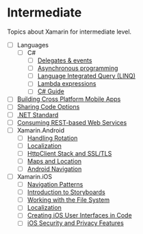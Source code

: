 # Intermediate

Topics about Xamarin for intermediate level.

- [ ] Languages
  - [ ] C#
    - [ ] [Delegates & events](https://docs.microsoft.com/en-us/dotnet/csharp/delegates-events)
    - [ ] [Asynchronous programming](https://docs.microsoft.com/en-us/dotnet/csharp/async)
    - [ ] [Language Integrated Query (LINQ)](https://docs.microsoft.com/en-us/dotnet/csharp/linq/)
    - [ ] [Lambda expressions](https://docs.microsoft.com/ru-ru/dotnet/csharp/lambda-expressions)
    - [ ] [C# Guide](https://docs.microsoft.com/ru-ru/dotnet/csharp/index)
- [ ] [Building Cross Platform Mobile Apps](https://docs.microsoft.com/en-us/xamarin/cross-platform/app-fundamentals/building-cross-platform-applications/index)
- [ ] [Sharing Code Options](https://docs.microsoft.com/en-us/xamarin/cross-platform/app-fundamentals/code-sharing)
- [ ] [.NET Standard](https://docs.microsoft.com/en-us/xamarin/cross-platform/app-fundamentals/net-standard?tabs=vswin)
- [ ] [Consuming REST-based Web Services](https://docs.microsoft.com/en-us/xamarin/xamarin-forms/data-cloud/consuming/rest)
- [ ] Xamarin.Android
  - [ ] [Handling Rotation](https://docs.microsoft.com/en-us/xamarin/android/app-fundamentals/handling-rotation)
  - [ ] [Localization](https://docs.microsoft.com/en-us/xamarin/android/app-fundamentals/localization)
  - [ ] [HttpClient Stack and SSL/TLS](https://docs.microsoft.com/en-us/xamarin/android/app-fundamentals/http-stack?tabs=vswin)
  - [ ] [Maps and Location](https://docs.microsoft.com/en-us/xamarin/android/platform/maps-and-location/)
  - [ ] [Android Navigation](https://www.slideshare.net/JamesMontemagno/evolve-2014-effective-navigation-in-xamarin-android)
- [ ] Xamarin.iOS
  - [ ] [Navigation Patterns](https://dailydotnettips.com/2016/07/12/understanding-the-navigation-pattern-for-ios-mobile-app-development/)
  - [ ] [Introduction to Storyboards](https://docs.microsoft.com/en-us/xamarin/ios/user-interface/storyboards/?tabs=vsmac)
  - [ ] [Working with the File System](https://docs.microsoft.com/en-us/xamarin/ios/app-fundamentals/file-system)
  - [ ] [Localization](https://docs.microsoft.com/en-us/xamarin/ios/app-fundamentals/localization/index)
  - [ ] [Creating iOS User Interfaces in Code](https://docs.microsoft.com/en-us/xamarin/ios/app-fundamentals/ios-code-only?tabs=vswin)
  - [ ] [iOS Security and Privacy Features](https://docs.microsoft.com/en-us/xamarin/ios/app-fundamentals/security-privacy?tabs=vswin)